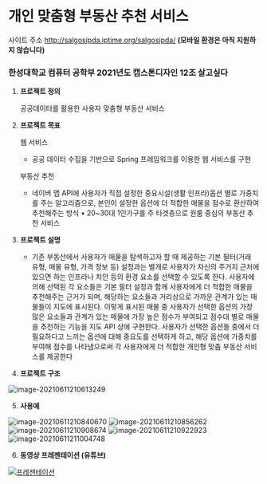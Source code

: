 # 개인 맞춤형 부동산 추천 서비스 #

사이트 주소
http://salgosipda.iptime.org/salgosipda/
**(모바일 환경은 아직 지원하지 않습니다)**

### 한성대학교 컴퓨터 공학부 2021년도 캡스톤디자인 12조 살고싶다

1. **프로젝트 정의** 

   공공데이터를 활용한 사용자 맞춤형 부동산 서비스

2. **프로젝트 목표**

   웹 서비스 

   - 공공 데이터 수집을 기반으로 Spring 프레임워크를 이용한 웹 서비스를 구현 

   부동산 추천 

   - 네이버 맵 API에 사용자가 직접 설정한 중요시설(생활 인프라)옵션 별로 가중치를 주는 알고리즘으로, 본인이 설정한 옵션에 더 적합한 매물을 점수로 환산하여 추천해주는 방식 • 20~30대 1인가구를 주 타겟층으로 원룸 중심의 부동산 추천 서비스

3. **프로젝트 설명**

   - 기존 부동산에서 사용자가 매물을 탐색하고자 할 때 제공하는 기본 필터(거래 유형, 매물 유형,  가격 정보 등) 설정과는 별개로 사용자가 자신의 주거지 근처에 있으면 하는 인프라나 치안 등의 환경 요소를 선택할 수 있도록 한다. 사용자에 의해 선택된 각 요소들은 기본 필터 설정과 함께 사용자에게 더 적합한 매물을 추천해주는 근거가 되며, 해당하는 요소들과 거리상으로 가까운 관계가 있는 매물들이 지도에 표시된다. 이렇게 표시된 매물 중 사용자가 선택한 옵션의 가장 많은 요소들과 관계가 있는 매물에 가장 높은 점수가 부여되고 점수대 별로 매물을 추천하는 기능을 지도 API 상에 구현한다. 사용자가 선택한 옵션들 중에서 더 필요하다고 느끼는 옵션에 대해 중요도를 선택하게 하고, 해당 옵션에 가중치를 부여해 점수를 나타냄으로써 각 사용자에게 더 적합한 개인형 맞춤 부동산 서비스를 제공한다

4. **프로젝트 구조**

![image-20210611210613249](https://user-images.githubusercontent.com/71720930/121789363-5145bd00-cc10-11eb-8858-171b8eef688e.png)
   

5. **사용예**

![image-20210611210840670](https://user-images.githubusercontent.com/71720930/121789364-530f8080-cc10-11eb-8730-79ec2a0ed4cb.png)
![image-20210611210856262](https://user-images.githubusercontent.com/71720930/121789367-5440ad80-cc10-11eb-8e5b-7f3035d734e6.png)
![image-20210611210908674](https://user-images.githubusercontent.com/71720930/121789368-5571da80-cc10-11eb-81bc-56cbc9cddaf2.png)
![image-20210611210922923](https://user-images.githubusercontent.com/71720930/121789370-56a30780-cc10-11eb-8fab-d45cbc935e50.png)
![image-20210611211004748](https://user-images.githubusercontent.com/71720930/121789373-57d43480-cc10-11eb-84f4-cf8c53900989.png)

6. **동영상 프레젠테이션 (유튜브)**

[![프레젠테이션](https://img.youtube.com/vi/f3Ml7c4RU4E/0.jpg)](https://youtu.be/f3Ml7c4RU4E)
